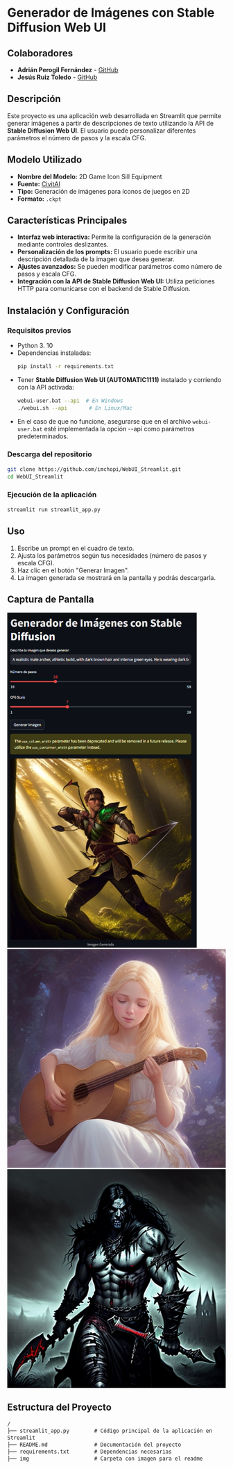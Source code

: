 # Generador de Imágenes con Stable Diffusion Web UI

## Colaboradores
- **Adrián Perogil Fernández** - [GitHub](https://github.com/imchopi)
- **Jesús Ruiz Toledo** - [GitHub](https://github.com/jesusruiztoledo)

## Descripción
Este proyecto es una aplicación web desarrollada en Streamlit que permite generar imágenes a partir de descripciones de texto utilizando la API de **Stable Diffusion Web UI**. El usuario puede personalizar diferentes parámetros el número de pasos y la escala CFG.

## Modelo Utilizado
- **Nombre del Modelo:** 2D Game Icon Sill Equipment
- **Fuente:** [CivitAI](https://civitai.com/models/75116/2d-game-icon-sill-equipment)
- **Tipo:** Generación de imágenes para íconos de juegos en 2D
- **Formato:** `.ckpt`

## Características Principales
- **Interfaz web interactiva:** Permite la configuración de la generación mediante controles deslizantes.
- **Personalización de los prompts:** El usuario puede escribir una descripción detallada de la imagen que desea generar.
- **Ajustes avanzados:** Se pueden modificar parámetros como número de pasos y escala CFG.
- **Integración con la API de Stable Diffusion Web UI:** Utiliza peticiones HTTP para comunicarse con el backend de Stable Diffusion.

## Instalación y Configuración
### Requisitos previos
- Python 3. 10
- Dependencias instaladas:
  ```bash
  pip install -r requirements.txt
  ```
- Tener **Stable Diffusion Web UI (AUTOMATIC1111)** instalado y corriendo con la API activada:
  ```bash
  webui-user.bat --api  # En Windows
  ./webui.sh --api       # En Linux/Mac
  ```
- En el caso de que no funcione, asegurarse que en el archivo `webui-user.bat` esté implementada la opción --api como parámetros predeterminados.

### Descarga del repositorio
```bash
git clone https://github.com/imchopi/WebUI_Streamlit.git
cd WebUI_Streamlit
```

### Ejecución de la aplicación
```bash
streamlit run streamlit_app.py
```

## Uso
1. Escribe un prompt en el cuadro de texto.
2. Ajusta los parámetros según tus necesidades (número de pasos y escala CFG).
3. Haz clic en el botón "Generar Imagen".
4. La imagen generada se mostrará en la pantalla y podrás descargarla.

## Captura de Pantalla
<img src="/img/preview_image.png">
<img src="/img/example2.jpg">
<img src="/img/example3.jpg">

## Estructura del Proyecto
```
/
├── streamlit_app.py        # Código principal de la aplicación en Streamlit
├── README.md               # Documentación del proyecto
├── requirements.txt        # Dependencias necesarias
├── img                     # Carpeta con imagen para el readme
```
